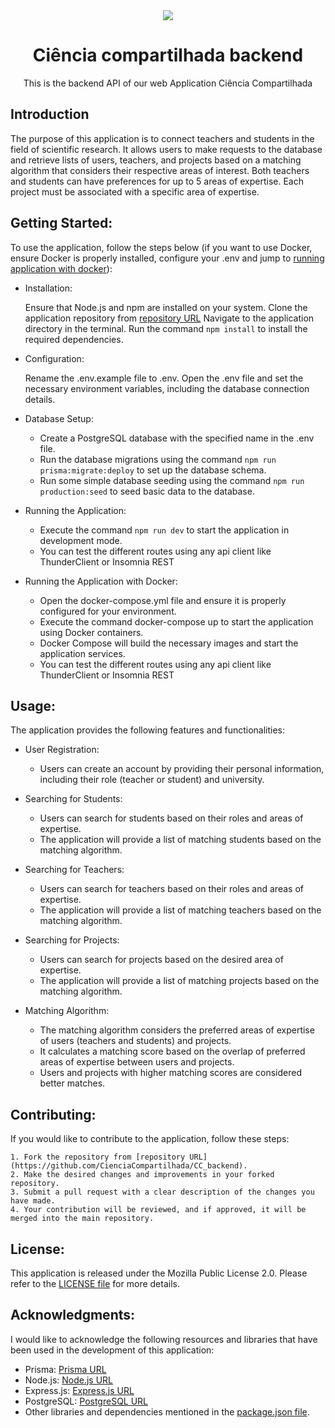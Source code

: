 <div align="center">
    <img src="https://github.com/CienciaCompartilhada/CC_backend/assets/83618808/c898e794-7e81-4c10-a89c-8671c1c99014"/>
</div>

<div align="center">
  <h1>Ciência compartilhada backend</h1>
</div>

<div align="center">
  <p>This is the backend API of our web Application Ciência Compartilhada</p>
</div>

## Introduction
The purpose of this application is to connect teachers and students in the field of scientific research. 
It allows users to make requests to the database and retrieve lists of users, teachers, and projects 
based on a matching algorithm that considers their respective areas of interest. Both teachers and students 
can have preferences for up to 5 areas of expertise. Each project must be associated with a specific area of expertise.

## Getting Started:
To use the application, follow the steps below (if you want to use Docker, ensure Docker is properly installed, configure your .env and jump to [running application with docker](#docker-run)):

- Installation:

    Ensure that Node.js and npm are installed on your system.
    Clone the application repository from [repository URL](https://github.com/CienciaCompartilhada/CC_backend)
    Navigate to the application directory in the terminal.
    Run the command ```npm install``` to install the required dependencies.

- Configuration:

    Rename the .env.example file to .env.
    Open the .env file and set the necessary environment variables, including the database connection details.

- Database Setup:

    - Create a PostgreSQL database with the specified name in the .env file.
    - Run the database migrations using the command ```npm run prisma:migrate:deploy``` to set up the database schema.
    - Run some simple database seeding using the command ```npm run production:seed``` to seed basic data to the database.

- Running the Application:

    - Execute the command ```npm run dev``` to start the application in development mode.
    - You can test the different routes using any api client like ThunderClient or Insomnia REST

- <a name="docker-run">Running the Application with Docker:</a>

    - Open the docker-compose.yml file and ensure it is properly configured for your environment.
    - Execute the command docker-compose up to start the application using Docker containers.
    - Docker Compose will build the necessary images and start the application services.
    - You can test the different routes using any api client like ThunderClient or Insomnia REST

## Usage:
The application provides the following features and functionalities:

- User Registration:
    - Users can create an account by providing their personal information, including their role (teacher or student) and university.

- Searching for Students:
    - Users can search for students based on their roles and areas of expertise.
    - The application will provide a list of matching students based on the matching algorithm.
 
- Searching for Teachers:
    - Users can search for teachers based on their roles and areas of expertise.
    - The application will provide a list of matching teachers based on the matching algorithm.

- Searching for Projects:
    - Users can search for projects based on the desired area of expertise.
    - The application will provide a list of matching projects based on the matching algorithm.

- Matching Algorithm:
    - The matching algorithm considers the preferred areas of expertise of users (teachers and students) and projects.
    - It calculates a matching score based on the overlap of preferred areas of expertise between users and projects.
    - Users and projects with higher matching scores are considered better matches.

## Contributing:
If you would like to contribute to the application, follow these steps:

    1. Fork the repository from [repository URL](https://github.com/CienciaCompartilhada/CC_backend).
    2. Make the desired changes and improvements in your forked repository.
    3. Submit a pull request with a clear description of the changes you have made.
    4. Your contribution will be reviewed, and if approved, it will be merged into the main repository.

## License:
This application is released under the Mozilla Public License 2.0. Please refer to the [LICENSE file](https://github.com/CienciaCompartilhada/CC_backend/blob/master/LICENSE) for more details.

## Acknowledgments:
I would like to acknowledge the following resources and libraries that have been used in the development of this application:

- Prisma: [Prisma URL](https://github.com/prisma/prisma)
- Node.js: [Node.js URL](https://github.com/nodejs)
- Express.js: [Express.js URL](https://github.com/expressjs/express)
- PostgreSQL: [PostgreSQL URL](https://www.postgresql.org/)
- Other libraries and dependencies mentioned in the [package.json file](https://github.com/CienciaCompartilhada/CC_backend/blob/master/package.json).